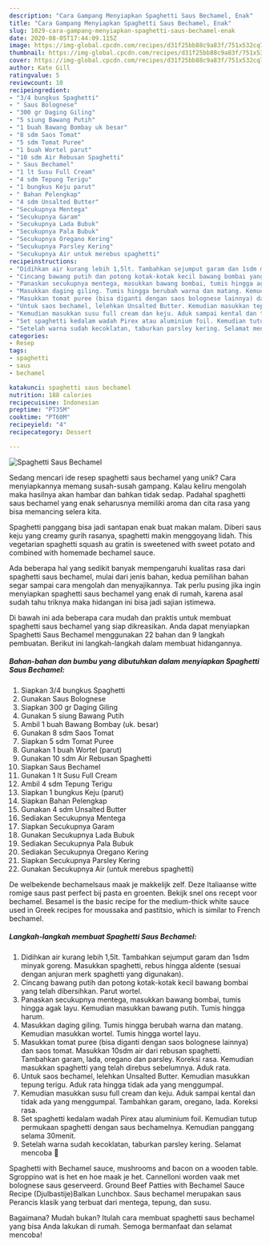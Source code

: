 ```yaml
---
description: "Cara Gampang Menyiapkan Spaghetti Saus Bechamel, Enak"
title: "Cara Gampang Menyiapkan Spaghetti Saus Bechamel, Enak"
slug: 1029-cara-gampang-menyiapkan-spaghetti-saus-bechamel-enak
date: 2020-08-05T17:44:09.115Z
image: https://img-global.cpcdn.com/recipes/d31f25bb88c9a83f/751x532cq70/spaghetti-saus-bechamel-foto-resep-utama.jpg
thumbnail: https://img-global.cpcdn.com/recipes/d31f25bb88c9a83f/751x532cq70/spaghetti-saus-bechamel-foto-resep-utama.jpg
cover: https://img-global.cpcdn.com/recipes/d31f25bb88c9a83f/751x532cq70/spaghetti-saus-bechamel-foto-resep-utama.jpg
author: Kate Gill
ratingvalue: 5
reviewcount: 10
recipeingredient:
- "3/4 bungkus Spaghetti"
- " Saus Bolognese"
- "300 gr Daging Giling"
- "5 siung Bawang Putih"
- "1 buah Bawang Bombay uk besar"
- "8 sdm Saos Tomat"
- "5 sdm Tomat Puree"
- "1 buah Wortel parut"
- "10 sdm Air Rebusan Spaghetti"
- " Saus Bechamel"
- "1 lt Susu Full Cream"
- "4 sdm Tepung Terigu"
- "1 bungkus Keju parut"
- " Bahan Pelengkap"
- "4 sdm Unsalted Butter"
- "Secukupnya Mentega"
- "Secukupnya Garam"
- "Secukupnya Lada Bubuk"
- "Secukupnya Pala Bubuk"
- "Secukupnya Oregano Kering"
- "Secukupnya Parsley Kering"
- "Secukupnya Air untuk merebus spaghetti"
recipeinstructions:
- "Didihkan air kurang lebih 1,5lt. Tambahkan sejumput garam dan 1sdm minyak goreng. Masukkan spaghetti, rebus hingga aldente (sesuai dengan anjuran merk spaghetti yang digunakan)."
- "Cincang bawang putih dan potong kotak-kotak kecil bawang bombai yang telah dibersihkan. Parut wortel."
- "Panaskan secukupnya mentega, masukkan bawang bombai, tumis hingga agak layu. Kemudian masukkan bawang putih. Tumis hingga harum."
- "Masukkan daging giling. Tumis hingga berubah warna dan matang. Kemudian masukkan wortel. Tumis hingga wortel layu."
- "Masukkan tomat puree (bisa diganti dengan saos bolognese lainnya) dan saos tomat. Masukkan 10sdm air dari rebusan spaghetti. Tambahkan garam, lada, oregano dan parsley. Koreksi rasa. Kemudian masukkan spaghetti yang telah direbus sebelumnya. Aduk rata."
- "Untuk saos bechamel, lelehkan Unsalted Butter. Kemudian masukkan tepung terigu. Aduk rata hingga tidak ada yang menggumpal."
- "Kemudian masukkan susu full cream dan keju. Aduk sampai kental dan tidak ada yang menggumpal. Tambahkan garam, oregano, lada. Koreksi rasa."
- "Set spaghetti kedalam wadah Pirex atau aluminium foil. Kemudian tutup permukaan spaghetti dengan saus bechamelnya. Kemudian panggang selama 30menit."
- "Setelah warna sudah kecoklatan, taburkan parsley kering. Selamat mencoba 🥰"
categories:
- Resep
tags:
- spaghetti
- saus
- bechamel

katakunci: spaghetti saus bechamel 
nutrition: 188 calories
recipecuisine: Indonesian
preptime: "PT35M"
cooktime: "PT60M"
recipeyield: "4"
recipecategory: Dessert

---
```



![Spaghetti Saus Bechamel](https://img-global.cpcdn.com/recipes/d31f25bb88c9a83f/751x532cq70/spaghetti-saus-bechamel-foto-resep-utama.jpg)

Sedang mencari ide resep spaghetti saus bechamel yang unik? Cara menyiapkannya memang susah-susah gampang. Kalau keliru mengolah maka hasilnya akan hambar dan bahkan tidak sedap. Padahal spaghetti saus bechamel yang enak seharusnya memiliki aroma dan cita rasa yang bisa memancing selera kita.

Spaghetti panggang bisa jadi santapan enak buat makan malam. Diberi saus keju yang creamy gurih rasanya, spaghetti makin menggoyang lidah. This vegetarian spaghetti squash au gratin is sweetened with sweet potato and combined with homemade bechamel sauce.

Ada beberapa hal yang sedikit banyak mempengaruhi kualitas rasa dari spaghetti saus bechamel, mulai dari jenis bahan, kedua pemilihan bahan segar sampai cara mengolah dan menyajikannya. Tak perlu pusing jika ingin menyiapkan spaghetti saus bechamel yang enak di rumah, karena asal sudah tahu triknya maka hidangan ini bisa jadi sajian istimewa.


Di bawah ini ada beberapa cara mudah dan praktis untuk membuat spaghetti saus bechamel yang siap dikreasikan. Anda dapat menyiapkan Spaghetti Saus Bechamel menggunakan 22 bahan dan 9 langkah pembuatan. Berikut ini langkah-langkah dalam membuat hidangannya.

<!--inarticleads1-->

##### Bahan-bahan dan bumbu yang dibutuhkan dalam menyiapkan Spaghetti Saus Bechamel:

1. Siapkan 3/4 bungkus Spaghetti
1. Gunakan  Saus Bolognese
1. Siapkan 300 gr Daging Giling
1. Gunakan 5 siung Bawang Putih
1. Ambil 1 buah Bawang Bombay (uk. besar)
1. Gunakan 8 sdm Saos Tomat
1. Siapkan 5 sdm Tomat Puree
1. Gunakan 1 buah Wortel (parut)
1. Gunakan 10 sdm Air Rebusan Spaghetti
1. Siapkan  Saus Bechamel
1. Gunakan 1 lt Susu Full Cream
1. Ambil 4 sdm Tepung Terigu
1. Siapkan 1 bungkus Keju (parut)
1. Siapkan  Bahan Pelengkap
1. Gunakan 4 sdm Unsalted Butter
1. Sediakan Secukupnya Mentega
1. Siapkan Secukupnya Garam
1. Gunakan Secukupnya Lada Bubuk
1. Sediakan Secukupnya Pala Bubuk
1. Sediakan Secukupnya Oregano Kering
1. Siapkan Secukupnya Parsley Kering
1. Gunakan Secukupnya Air (untuk merebus spaghetti)


De welbekende bechamelsaus maak je makkelijk zelf. Deze Italiaanse witte romige saus past perfect bij pasta en groenten. Bekijk snel ons recept voor bechamel. Besamel is the basic recipe for the medium-thick white sauce used in Greek recipes for moussaka and pastitsio, which is similar to French bechamel. 

<!--inarticleads2-->

##### Langkah-langkah membuat Spaghetti Saus Bechamel:

1. Didihkan air kurang lebih 1,5lt. Tambahkan sejumput garam dan 1sdm minyak goreng. Masukkan spaghetti, rebus hingga aldente (sesuai dengan anjuran merk spaghetti yang digunakan).
1. Cincang bawang putih dan potong kotak-kotak kecil bawang bombai yang telah dibersihkan. Parut wortel.
1. Panaskan secukupnya mentega, masukkan bawang bombai, tumis hingga agak layu. Kemudian masukkan bawang putih. Tumis hingga harum.
1. Masukkan daging giling. Tumis hingga berubah warna dan matang. Kemudian masukkan wortel. Tumis hingga wortel layu.
1. Masukkan tomat puree (bisa diganti dengan saos bolognese lainnya) dan saos tomat. Masukkan 10sdm air dari rebusan spaghetti. Tambahkan garam, lada, oregano dan parsley. Koreksi rasa. Kemudian masukkan spaghetti yang telah direbus sebelumnya. Aduk rata.
1. Untuk saos bechamel, lelehkan Unsalted Butter. Kemudian masukkan tepung terigu. Aduk rata hingga tidak ada yang menggumpal.
1. Kemudian masukkan susu full cream dan keju. Aduk sampai kental dan tidak ada yang menggumpal. Tambahkan garam, oregano, lada. Koreksi rasa.
1. Set spaghetti kedalam wadah Pirex atau aluminium foil. Kemudian tutup permukaan spaghetti dengan saus bechamelnya. Kemudian panggang selama 30menit.
1. Setelah warna sudah kecoklatan, taburkan parsley kering. Selamat mencoba 🥰


Spaghetti with Bechamel sauce, mushrooms and bacon on a wooden table. Sgroppino wat is het en hoe maak je het. Cannelloni worden vaak met bolognese saus geserveerd. Ground Beef Patties with Bechamel Sauce Recipe (Djulbastije)Balkan Lunchbox. Saus bechamel merupakan saus Perancis klasik yang terbuat dari mentega, tepung, dan susu. 

Bagaimana? Mudah bukan? Itulah cara membuat spaghetti saus bechamel yang bisa Anda lakukan di rumah. Semoga bermanfaat dan selamat mencoba!
